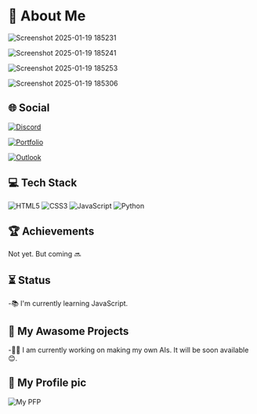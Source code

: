 # 🌟 About Me


![Screenshot 2025-01-19 185231](https://github.com/user-attachments/assets/dc02fc10-eb9a-473b-8e17-b5c7b5fc239b)

![Screenshot 2025-01-19 185241](https://github.com/user-attachments/assets/e0b4cf89-9943-4692-8517-28139910a69c)

![Screenshot 2025-01-19 185253](https://github.com/user-attachments/assets/6b9ec5c8-6965-45ca-9116-1c5b2152da3b)

![Screenshot 2025-01-19 185306](https://github.com/user-attachments/assets/5e60921b-7666-4d18-94df-567434997d83)

## 🌐 Social


[![Discord](https://img.icons8.com/color/48/000000/discord-logo.png)](https://discord.com/users/advay_0_15114)

[![Portfolio](https://img.shields.io/badge/Portfolio-000?logo=github&logoColor=white)](https://advay-portfolio.netlify.app/)

[![Outlook](https://img.shields.io/badge/Outlook-0078D4?logo=microsoft-outlook&logoColor=white)](mailto:advaysingh12345@outlook.com)

## 💻 Tech Stack


![HTML5](https://img.shields.io/badge/HTML5-E34F26?logo=html5&logoColor=white)
![CSS3](https://img.shields.io/badge/CSS3-1572B6?logo=css3&logoColor=white)
![JavaScript](https://img.shields.io/badge/JavaScript-F7DF1E?logo=javascript&logoColor=black)
![Python](https://img.shields.io/badge/Python-3776AB?logo=python&logoColor=white)

## 🏆 Achievements


Not yet. But coming 🔜

## ⏳ Status

-📚 I'm currently learning JavaScript.


## 🚀 My Awasome Projects 

-👩‍💻 I am currently working on making my own AIs. It will be soon available😊. 

## 📸 My Profile pic
![My PFP](https://github.com/user-attachments/assets/5d0542aa-6fb6-48c8-828f-740a5961e856)
